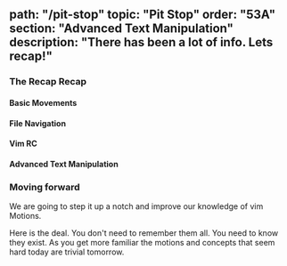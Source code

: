 
path: "/pit-stop"
topic: "Pit Stop"
order: "53A"
section: "Advanced Text Manipulation"
description: "There has been a lot of info.  Lets recap!"
---

### The Recap Recap

#### Basic Movements
#### File Navigation
#### Vim RC
#### Advanced Text Manipulation

### Moving forward
We are going to step it up a notch and improve our knowledge of vim Motions.

Here is the deal.  You don't need to remember them all.  You need to know they
exist.  As you get more familiar the motions and concepts that seem hard today
are trivial tomorrow.

